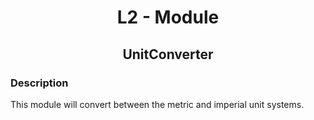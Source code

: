 <center>
<h1>L2 - Module</h1>
<h2>UnitConverter</h2>
</center>

### Description
This module will convert between the metric and imperial unit systems.
